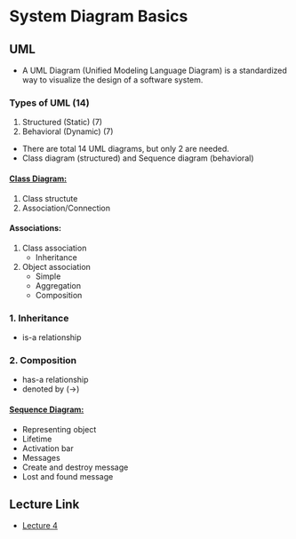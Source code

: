 # System Diagram Basics

## UML

- A UML Diagram (Unified Modeling Language Diagram) is a standardized way to visualize the design of a software system.

### Types of UML (14)

1. Structured (Static) (7) </br>
2. Behavioral (Dynamic) (7)

- There are total 14 UML diagrams, but only 2 are needed.
- Class diagram (structured) and Sequence diagram (behavioral)

#### <u>Class Diagram:</u>
1. Class structute
2. Association/Connection

#### Associations:
1. Class association
    - Inheritance
2. Object association
    - Simple
    - Aggregation
    - Composition

### 1. Inheritance
- is-a relationship

### 2. Composition
- has-a relationship
- denoted by (->)


#### <u>Sequence Diagram:</u>
- Representing object
- Lifetime
- Activation bar
- Messages
- Create and destroy message
- Lost and found message

## Lecture Link
- [Lecture 4](https://youtu.be/nPJyyO9pb5s?si=-v0rGEyoMr3XkWSz)